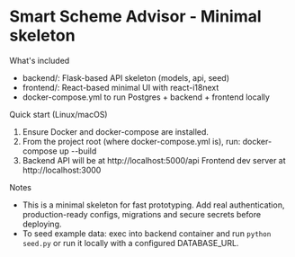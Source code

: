 Smart Scheme Advisor - Minimal skeleton
====================================

What's included
- backend/: Flask-based API skeleton (models, api, seed)
- frontend/: React-based minimal UI with react-i18next
- docker-compose.yml to run Postgres + backend + frontend locally

Quick start (Linux/macOS)
1. Ensure Docker and docker-compose are installed.
2. From the project root (where docker-compose.yml is), run:
   docker-compose up --build
3. Backend API will be at http://localhost:5000/api
   Frontend dev server at http://localhost:3000

Notes
- This is a minimal skeleton for fast prototyping. Add real authentication, production-ready configs, migrations and secure secrets before deploying.
- To seed example data: exec into backend container and run `python seed.py` or run it locally with a configured DATABASE_URL.

